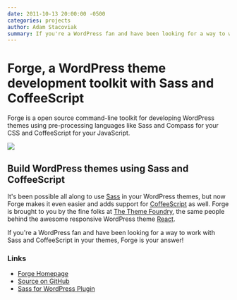 ```yaml
---
date: 2011-10-13 20:00:00 -0500
categories: projects
author: Adam Stacoviak
summary: If you're a WordPress fan and have been looking for a way to work with Sass and CoffeeScript in your themes, Forge is your answer!
---
```


# Forge, a WordPress theme development toolkit with Sass and CoffeeScript

Forge is a open source command-line toolkit for developing WordPress themes using pre-processing languages like Sass and Compass for your CSS and CoffeeScript for your JavaScript.

<a href="http://forge.thethemefoundry.com/"><img src="/attachments/forge.png" class="full" /></a>

## Build WordPress themes using Sass and CoffeeScript

It's been possible all along to use [Sass](http://sass-lang.com/) in your WordPress themes, but now Forge makes it even easier and adds support for [CoffeeScript](https://jashkenas.github.com/coffee-script/) as well. Forge is brought to you by the fine folks at [The Theme Foundry](http://thethemefoundry.com/), the same people behind the awesome responsive WordPress theme [React](http://thethemefoundry.com/react/).

If you're a WordPress fan and have been looking for a way to work with Sass and CoffeeScript in your themes, Forge is your answer!

### Links

* [Forge Homepage](http://forge.thethemefoundry.com/)
* [Source on GitHub](https://github.com/jestro/forge)
* [Sass for WordPress Plugin](/projects/sass-for-wordpress)
